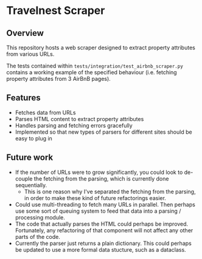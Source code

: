 # Travelnest Scraper

## Overview
This repository hosts a web scraper designed to extract property attributes from
various URLs.

The tests contained within `tests/integration/test_airbnb_scraper.py` contains a
working example of the specified behaviour (i.e. fetching property attributes
from 3 AirBnB pages).

## Features
- Fetches data from URLs
- Parses HTML content to extract property attributes
- Handles parsing and fetching errors gracefully
- Implemented so that new types of parsers for different sites should be easy to plug in

## Future work
- If the number of URLs were to grow significantly, you could look to de-couple
the fetching from the parsing, which is currently done sequentially.
    - This is one reason why I've separated the fetching from the parsing, in
    order to make these kind of future refactorings easier.
- Could use multi-threading to fetch many URLs in parallel.  Then perhaps use
some sort of queuing system to feed that data into a parsing / processing
module.
- The code that actually parses the HTML could perhaps be improved.
Fortunately, any refactoring of that component will not affect any other parts
of the code.
- Currently the parser just returns a plain dictionary.  This could perhaps be updated to use a more formal data stucture, such as a dataclass.